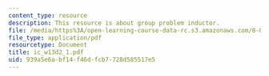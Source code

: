 ```yaml
---
content_type: resource
description: This resource is about group problem inductor.
file: /media/https%3A/open-learning-course-data-rc.s3.amazonaws.com/8-02-physics-ii-electricity-and-magnetism-spring-2007/939a5e6abf14f46dfcb7728d585517e5_ic_w13d2_1.pdf
file_type: application/pdf
resourcetype: Document
title: ic_w13d2_1.pdf
uid: 939a5e6a-bf14-f46d-fcb7-728d585517e5
---
```

